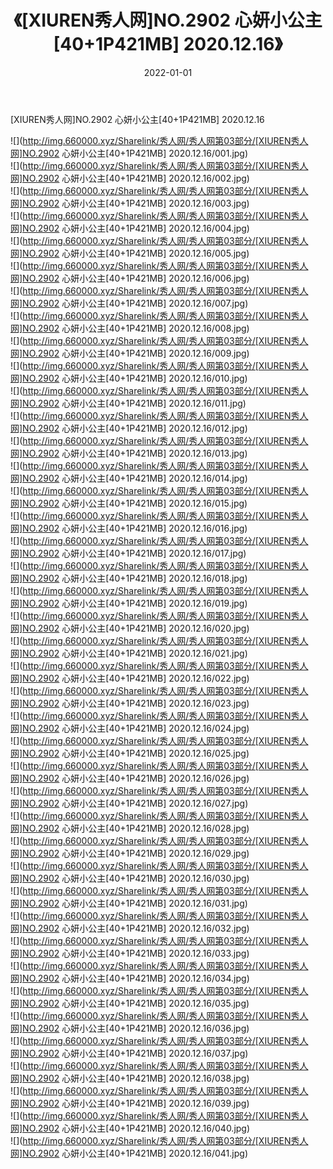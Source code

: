 ﻿---
layout: post
title:  《[XIUREN秀人网]NO.2902 心妍小公主[40+1P421MB] 2020.12.16》
date:   2022-01-01
img: http://img.660000.xyz/Sharelink/秀人网/秀人网第03部分/[XIUREN秀人网]NO.2902 心妍小公主[40+1P421MB] 2020.12.16/000.jpg
categories: [美女, 清纯, 唯美]
---

[XIUREN秀人网]NO.2902 心妍小公主[40+1P421MB] 2020.12.16

 ![](http://img.660000.xyz/Sharelink/秀人网/秀人网第03部分/[XIUREN秀人网]NO.2902 心妍小公主[40+1P421MB] 2020.12.16/001.jpg) <br>![](http://img.660000.xyz/Sharelink/秀人网/秀人网第03部分/[XIUREN秀人网]NO.2902 心妍小公主[40+1P421MB] 2020.12.16/002.jpg) <br>![](http://img.660000.xyz/Sharelink/秀人网/秀人网第03部分/[XIUREN秀人网]NO.2902 心妍小公主[40+1P421MB] 2020.12.16/003.jpg) <br>![](http://img.660000.xyz/Sharelink/秀人网/秀人网第03部分/[XIUREN秀人网]NO.2902 心妍小公主[40+1P421MB] 2020.12.16/004.jpg) <br>![](http://img.660000.xyz/Sharelink/秀人网/秀人网第03部分/[XIUREN秀人网]NO.2902 心妍小公主[40+1P421MB] 2020.12.16/005.jpg) <br>![](http://img.660000.xyz/Sharelink/秀人网/秀人网第03部分/[XIUREN秀人网]NO.2902 心妍小公主[40+1P421MB] 2020.12.16/006.jpg) <br>![](http://img.660000.xyz/Sharelink/秀人网/秀人网第03部分/[XIUREN秀人网]NO.2902 心妍小公主[40+1P421MB] 2020.12.16/007.jpg) <br>![](http://img.660000.xyz/Sharelink/秀人网/秀人网第03部分/[XIUREN秀人网]NO.2902 心妍小公主[40+1P421MB] 2020.12.16/008.jpg) <br>![](http://img.660000.xyz/Sharelink/秀人网/秀人网第03部分/[XIUREN秀人网]NO.2902 心妍小公主[40+1P421MB] 2020.12.16/009.jpg) <br>![](http://img.660000.xyz/Sharelink/秀人网/秀人网第03部分/[XIUREN秀人网]NO.2902 心妍小公主[40+1P421MB] 2020.12.16/010.jpg) <br>![](http://img.660000.xyz/Sharelink/秀人网/秀人网第03部分/[XIUREN秀人网]NO.2902 心妍小公主[40+1P421MB] 2020.12.16/011.jpg) <br>![](http://img.660000.xyz/Sharelink/秀人网/秀人网第03部分/[XIUREN秀人网]NO.2902 心妍小公主[40+1P421MB] 2020.12.16/012.jpg) <br>![](http://img.660000.xyz/Sharelink/秀人网/秀人网第03部分/[XIUREN秀人网]NO.2902 心妍小公主[40+1P421MB] 2020.12.16/013.jpg) <br>![](http://img.660000.xyz/Sharelink/秀人网/秀人网第03部分/[XIUREN秀人网]NO.2902 心妍小公主[40+1P421MB] 2020.12.16/014.jpg) <br>![](http://img.660000.xyz/Sharelink/秀人网/秀人网第03部分/[XIUREN秀人网]NO.2902 心妍小公主[40+1P421MB] 2020.12.16/015.jpg) <br>![](http://img.660000.xyz/Sharelink/秀人网/秀人网第03部分/[XIUREN秀人网]NO.2902 心妍小公主[40+1P421MB] 2020.12.16/016.jpg) <br>![](http://img.660000.xyz/Sharelink/秀人网/秀人网第03部分/[XIUREN秀人网]NO.2902 心妍小公主[40+1P421MB] 2020.12.16/017.jpg) <br>![](http://img.660000.xyz/Sharelink/秀人网/秀人网第03部分/[XIUREN秀人网]NO.2902 心妍小公主[40+1P421MB] 2020.12.16/018.jpg) <br>![](http://img.660000.xyz/Sharelink/秀人网/秀人网第03部分/[XIUREN秀人网]NO.2902 心妍小公主[40+1P421MB] 2020.12.16/019.jpg) <br>![](http://img.660000.xyz/Sharelink/秀人网/秀人网第03部分/[XIUREN秀人网]NO.2902 心妍小公主[40+1P421MB] 2020.12.16/020.jpg) <br>![](http://img.660000.xyz/Sharelink/秀人网/秀人网第03部分/[XIUREN秀人网]NO.2902 心妍小公主[40+1P421MB] 2020.12.16/021.jpg) <br>![](http://img.660000.xyz/Sharelink/秀人网/秀人网第03部分/[XIUREN秀人网]NO.2902 心妍小公主[40+1P421MB] 2020.12.16/022.jpg) <br>![](http://img.660000.xyz/Sharelink/秀人网/秀人网第03部分/[XIUREN秀人网]NO.2902 心妍小公主[40+1P421MB] 2020.12.16/023.jpg) <br>![](http://img.660000.xyz/Sharelink/秀人网/秀人网第03部分/[XIUREN秀人网]NO.2902 心妍小公主[40+1P421MB] 2020.12.16/024.jpg) <br>![](http://img.660000.xyz/Sharelink/秀人网/秀人网第03部分/[XIUREN秀人网]NO.2902 心妍小公主[40+1P421MB] 2020.12.16/025.jpg) <br>![](http://img.660000.xyz/Sharelink/秀人网/秀人网第03部分/[XIUREN秀人网]NO.2902 心妍小公主[40+1P421MB] 2020.12.16/026.jpg) <br>![](http://img.660000.xyz/Sharelink/秀人网/秀人网第03部分/[XIUREN秀人网]NO.2902 心妍小公主[40+1P421MB] 2020.12.16/027.jpg) <br>![](http://img.660000.xyz/Sharelink/秀人网/秀人网第03部分/[XIUREN秀人网]NO.2902 心妍小公主[40+1P421MB] 2020.12.16/028.jpg) <br>![](http://img.660000.xyz/Sharelink/秀人网/秀人网第03部分/[XIUREN秀人网]NO.2902 心妍小公主[40+1P421MB] 2020.12.16/029.jpg) <br>![](http://img.660000.xyz/Sharelink/秀人网/秀人网第03部分/[XIUREN秀人网]NO.2902 心妍小公主[40+1P421MB] 2020.12.16/030.jpg) <br>![](http://img.660000.xyz/Sharelink/秀人网/秀人网第03部分/[XIUREN秀人网]NO.2902 心妍小公主[40+1P421MB] 2020.12.16/031.jpg) <br>![](http://img.660000.xyz/Sharelink/秀人网/秀人网第03部分/[XIUREN秀人网]NO.2902 心妍小公主[40+1P421MB] 2020.12.16/032.jpg) <br>![](http://img.660000.xyz/Sharelink/秀人网/秀人网第03部分/[XIUREN秀人网]NO.2902 心妍小公主[40+1P421MB] 2020.12.16/033.jpg) <br>![](http://img.660000.xyz/Sharelink/秀人网/秀人网第03部分/[XIUREN秀人网]NO.2902 心妍小公主[40+1P421MB] 2020.12.16/034.jpg) <br>![](http://img.660000.xyz/Sharelink/秀人网/秀人网第03部分/[XIUREN秀人网]NO.2902 心妍小公主[40+1P421MB] 2020.12.16/035.jpg) <br>![](http://img.660000.xyz/Sharelink/秀人网/秀人网第03部分/[XIUREN秀人网]NO.2902 心妍小公主[40+1P421MB] 2020.12.16/036.jpg) <br>![](http://img.660000.xyz/Sharelink/秀人网/秀人网第03部分/[XIUREN秀人网]NO.2902 心妍小公主[40+1P421MB] 2020.12.16/037.jpg) <br>![](http://img.660000.xyz/Sharelink/秀人网/秀人网第03部分/[XIUREN秀人网]NO.2902 心妍小公主[40+1P421MB] 2020.12.16/038.jpg) <br>![](http://img.660000.xyz/Sharelink/秀人网/秀人网第03部分/[XIUREN秀人网]NO.2902 心妍小公主[40+1P421MB] 2020.12.16/039.jpg) <br>![](http://img.660000.xyz/Sharelink/秀人网/秀人网第03部分/[XIUREN秀人网]NO.2902 心妍小公主[40+1P421MB] 2020.12.16/040.jpg) <br>![](http://img.660000.xyz/Sharelink/秀人网/秀人网第03部分/[XIUREN秀人网]NO.2902 心妍小公主[40+1P421MB] 2020.12.16/041.jpg) <br>